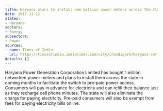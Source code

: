 ```yaml
---
title: Haryana plans to install one million power meters across the state
date: 2017-11-22
states:
- Haryana
sectors:
- Energy
subsectors:
- Power
sources:
- name: Times of India
  url: https://timesofindia.indiatimes.com/city/chandigarh/haryana-set-for-pre-paid-power-meters/articleshow/61676744.cms
details: []
---
```


Haryana Power Generation Corporation Limited has bought 1 million networked power meters and plans to install them across the state in coming months to facilitate the switch to pre-paid power access. Consumers will pay in advance for electricity and can refill their balance just as they recharge cell phone minutes. The state will also eliminate the charge for paying electricity. Pre-paid consumers will also be exempt from fees for paying electricity bills online.
